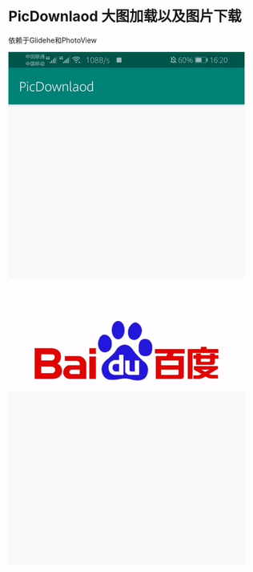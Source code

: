 # PicDownlaod 大图加载以及图片下载


依赖于Glidehe和PhotoView


![image](https://github.com/1593972703/PicDownlaod/blob/master/xiaoxiao1.gif)




